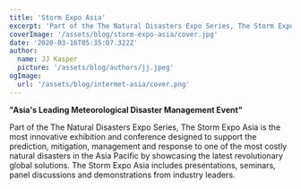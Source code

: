 ```yaml
---
title: 'Storm Expo Asia'
excerpt: 'Part of the The Natural Disasters Expo Series, The Storm Expo Asia is the most innovative exhibition and conference designed to support the prediction, mitigation, management and response to one of the most costly natural disasters in the Asia Pacific by showcasing the latest revolutionary global solutions. The Storm Expo Asia includes presentations, seminars, panel discussions and demonstrations from industry leaders.'
coverImage: '/assets/blog/storm-expo-asia/cover.jpg'
date: '2020-03-16T05:35:07.322Z'
author:
  name: JJ Kasper
  picture: '/assets/blog/authors/jj.jpeg'
ogImage:
  url: '/assets/blog/intermet-asia/cover.png'
---
```


**"Asia's Leading Meteorological Disaster Management Event"**

Part of the The Natural Disasters Expo Series, The Storm Expo Asia is the most innovative exhibition and conference designed to support the prediction, mitigation, management and response to one of the most costly natural disasters in the Asia Pacific by showcasing the latest revolutionary global solutions. The Storm Expo Asia includes presentations, seminars, panel discussions and demonstrations from industry leaders.
